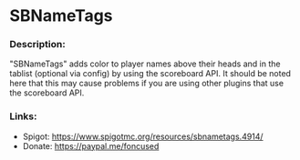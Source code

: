 # SBNameTags

### Description:
"SBNameTags" adds color to player names above their heads and in the tablist (optional via config) by using the scoreboard API. It should be noted here that this may cause problems if you are using other plugins that use the scoreboard API.

### Links:
- Spigot: https://www.spigotmc.org/resources/sbnametags.4914/
- Donate: https://paypal.me/foncused
